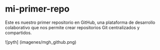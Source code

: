 # mi-primer-repo
Este es nuestro primer repositorio en GitHub, una plataforma de desarrollo colaborativo que nos permite crear repositorios Git centralizados y compartidos.

![pyth] (imagenes/mgh_github.png)
